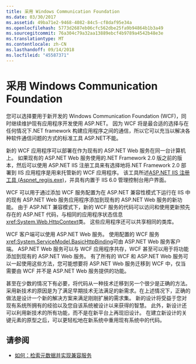 ```yaml
---
title: 采用 Windows Communication Foundation
ms.date: 03/30/2017
ms.assetid: 49ba71e2-9468-4082-84c5-cf8daf95e34a
ms.openlocfilehash: 5773d2687eb06cfc562dbe25fa9b94864b1b3a49
ms.sourcegitcommit: 76a304c79a32aa13889ebcf4b9789a4542b48e3e
ms.translationtype: MT
ms.contentlocale: zh-CN
ms.lasthandoff: 09/14/2018
ms.locfileid: "45587371"
---
```

# <a name="adopting-windows-communication-foundation"></a>采用 Windows Communication Foundation

您可以选择要用于新开发的 Windows Communication Foundation (WCF)，同时继续维护现有应用程序开发使用 ASP.NET。 因为 WCF 将是最合适的选择与在任何情况下.NET framework 构建应用程序之间的通信，所以它可以充当以解决各种软件通信问题的方式的标准工具 ASP.NET不能。

新的 WCF 应用程序可以部署在作为现有的 ASP.NET Web 服务在同一台计算机上。 如果现有的 ASP.NET Web 服务使用的.NET Framework 2.0 版之前的版本，然后可以使用 ASP.NET IIS 注册工具来有选择地将.NET Framework 2.0 部署到 IIS 应用程序是用来托管新的 WCF 应用程序。 该工具所述[ASP.NET IIS 注册工具 (Aspnet_regiis.exe)](https://go.microsoft.com/fwlink/?LinkId=94687)，并具有内置于 IIS 6.0 管理控制台用户界面。

WCF 可以用于通过添加 WCF 服务配置为在 ASP.NET 兼容性模式下运行在 IIS 中的现有 ASP.NET Web 服务应用程序添加到现有的 ASP.NET Web 服务的新功能。 由于 ASP.NET 兼容模式下，新的 WCF 服务的代码可以访问和使用更新预先存在的 ASP.NET 代码，与相同的应用程序状态信息<xref:System.Web.HttpContext>类。 这些应用程序还可以共享相同的类库。

WCF 客户端可以使用 ASP.NET Web 服务。 使用配置的 WCF 服务<xref:System.ServiceModel.BasicHttpBinding>可由 ASP.NET Web 服务客户端。 ASP.NET Web 服务可以与 WCF 应用程序共存，WCF 甚至可以用于将功能添加到现有的 ASP.NET Web 服务。 有了所有的 WCF 和 ASP.NET Web 服务可以一起使用这些方法，您可能想要将 ASP.NET Web 服务迁移到 WCF 中，仅当需要由 WCF 并不是 ASP.NET Web 服务提供的功能。

甚至在少数的情况下有必要，将代码从一种技术迁移到另一个很少是正确的方法。 采用新技术的原因是为了满足早期技术无法满足的新需求。在上述情况下，正确的做法是设计一个新的解决方案来满足刚刚扩展的需求集。 新的设计将受益于您对现有系统所拥有的经验以及您自该系统被设计以来获得的智慧。 此外，新设计还可以利用新技术的所有功能，而不是在新平台上再现旧设计。 在建立新设计的关键元素的原型之后，可以更轻松地在新系统中重用现有系统中的代码。

## <a name="see-also"></a>请参阅

- [如何：检索元数据并实现兼容服务](../../../../docs/framework/wcf/feature-details/how-to-retrieve-metadata-and-implement-a-compliant-service.md)
